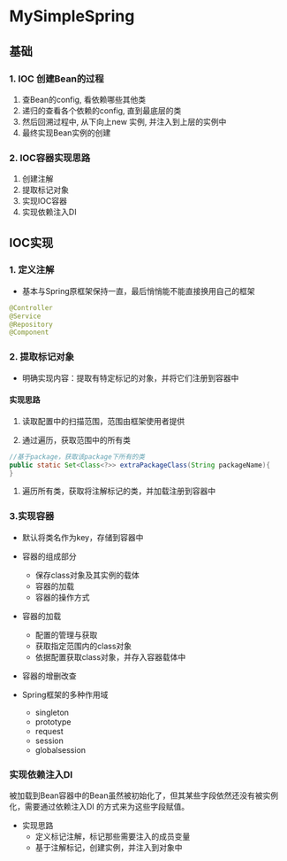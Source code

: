 # MySimpleSpring

## 基础
### 1. IOC 创建Bean的过程
1. 查Bean的config, 看依赖哪些其他类
2. 递归的查看各个依赖的config, 直到最底层的类
3. 然后回溯过程中, 从下向上new 实例, 并注入到上层的实例中
4. 最终实现Bean实例的创建

### 2. IOC容器实现思路
1. 创建注解
2. 提取标记对象
3. 实现IOC容器
4. 实现依赖注入DI

## IOC实现
### 1. 定义注解
- 基本与Spring原框架保持一直，最后悄悄能不能直接换用自己的框架
```java
@Controller
@Service
@Repository
@Component
```

### 2. 提取标记对象
- 明确实现内容：提取有特定标记的对象，并将它们注册到容器中
#### 实现思路
1. 读取配置中的扫描范围，范围由框架使用者提供


1. 通过遍历，获取范围中的所有类 
```java
//基于package，获取该package下所有的类
public static Set<Class<?>> extraPackageClass(String packageName){
}
```
     

1. 遍历所有类，获取将注解标记的类，并加载注册到容器中




### 3.实现容器
- 默认将类名作为key，存储到容器中

- 容器的组成部分
    - 保存class对象及其实例的载体
    - 容器的加载
    - 容器的操作方式
    
- 容器的加载
    - 配置的管理与获取
    - 获取指定范围内的class对象
    - 依据配置获取class对象，并存入容器载体中

- 容器的增删改查
    
- Spring框架的多种作用域
    - singleton
    - prototype
    - request
    - session
    - globalsession
    

### 实现依赖注入DI
被加载到Bean容器中的Bean虽然被初始化了，但其某些字段依然还没有被实例化，需要通过依赖注入DI
的方式来为这些字段赋值。
- 实现思路
    - 定义标记注解，标记那些需要注入的成员变量
    - 基于注解标记，创建实例，并注入到对象中

